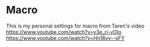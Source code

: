 # Macro
This is my personal settings for macro from  Taren's video
https://www.youtube.com/watch?v=y3e_ri-vOIo
https://www.youtube.com/watch?v=Hn18vv--sFY
